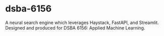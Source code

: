# dsba-6156
A neural search engine which leverages Haystack, FastAPI, and Streamlit. Designed and produced for DSBA 6156: Applied Machine Learning.
